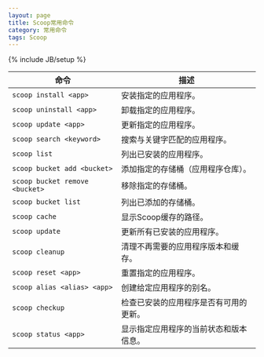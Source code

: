 ```yaml
---
layout: page
title: Scoop常用命令
category: 常用命令
tags: Scoop
---
```

{% include JB/setup %}


  | 命令                   | 描述                                         |
|------------------------|----------------------------------------------|
| `scoop install <app>`  | 安装指定的应用程序。                         |
| `scoop uninstall <app>`| 卸载指定的应用程序。                         |
| `scoop update <app>`   | 更新指定的应用程序。                         |
| `scoop search <keyword>`| 搜索与关键字匹配的应用程序。                 |
| `scoop list`           | 列出已安装的应用程序。                       |
| `scoop bucket add <bucket>` | 添加指定的存储桶（应用程序仓库）。     |
| `scoop bucket remove <bucket>` | 移除指定的存储桶。                     |
| `scoop bucket list`    | 列出已添加的存储桶。                       |
| `scoop cache`          | 显示Scoop缓存的路径。                       |
| `scoop update`         | 更新所有已安装的应用程序。                   |
| `scoop cleanup`        | 清理不再需要的应用程序版本和缓存。          |
| `scoop reset <app>`    | 重置指定的应用程序。                         |
| `scoop alias <alias> <app>` | 创建给定应用程序的别名。                |
| `scoop checkup`        | 检查已安装的应用程序是否有可用的更新。      |
| `scoop status <app>`   | 显示指定应用程序的当前状态和版本信息。      |
